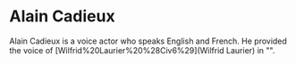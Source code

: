 # Alain Cadieux

Alain Cadieux is a voice actor who speaks English and French. He provided the voice of [Wilfrid%20Laurier%20%28Civ6%29](Wilfrid Laurier) in "".